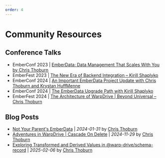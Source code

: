 ```yaml
---
order: 4
---
```


# Community Resources

## Conference Talks

- EmberConf 2023 | [EmberData: Data Management That Scales With You by Chris Thoburn](https://www.youtube.com/watch?v=KpakmlxvT0s)
- EmberFest 2023 | [The New Era of Backend Integration – Kirill Shaplyko](https://www.youtube.com/watch?v=PKekDnJxUQY)
- EmberConf 2024 | [An Important EmberData Project Update with Chris Thoburn and Krystan HuffMenne](https://www.youtube.com/watch?v=HQiKFaTAahM)
- EmberConf 2024 | [The EmberData Upgrade Path with Kirill Shaplyko](https://www.youtube.com/watch?v=3_kTmfLG6b0)
- EmberFest 2024 | [The Architecture of WarpDrive | Beyond Universal – Chris Thoburn](https://www.youtube.com/watch?v=BCv8OgcG5vM)

## Blog Posts

- [Not Your Parent's EmberData](https://runspired.com/2024/01/31/modern-ember-data.html) | *2024-01-31* by [Chris Thoburn](https://github.com/runspired)
- [Adventures in WarpDrive | Cascade On Delete](https://runspired.com/2024/11/29/cascade-on-delete.html) | *2024-11-29* by [Chris Thoburn](https://github.com/runspired)
- [Exploring Transformed and Derived Values in @warp-drive/schema-record](https://runspired.com/2025/02/06/exploring-transformed-and-derivied-values-in-schema-record.html) | *2025-02-06* by [Chris Thoburn](https://github.com/runspired)
